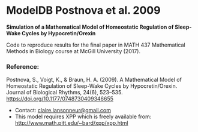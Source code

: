 # ModelDB Postnova et al. 2009

**Simulation of a Mathematical Model of Homeostatic Regulation of Sleep-Wake Cycles by Hypocretin/Orexin**

Code to reproduce results for the final paper in MATH 437 Mathematical Methods in Biology course at McGill University (2017).

### Reference:
Postnova, S., Voigt, K., & Braun, H. A. (2009). A Mathematical Model of Homeostatic Regulation of Sleep-Wake Cycles by Hypocretin/Orexin. Journal of Biological Rhythms, 24(6), 523–535. https://doi.org/10.1177/0748730409346655

* Contact: claire.lansonneur@gmail.com
* This model requires XPP which is freely available from:
http://www.math.pitt.edu/~bard/xpp/xpp.html
